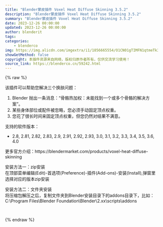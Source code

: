 ```yaml
---
title: "Blender蒙皮插件 Voxel Heat Diffuse Skinning 3.5.2"
description: "Blender蒙皮插件 Voxel Heat Diffuse Skinning 3.5.2"
summary: "Blender蒙皮插件 Voxel Heat Diffuse Skinning 3.5.2"
date: 2023-12-26 00:00:00
updated: 2023-12-26 00:00:00
author: blenderit
tags: 
categories:
    - blenderco
img: https://img.alicdn.com/imgextra/i1/1856665554/O1CN01gTIMFN1qtmeTk3na1_!!1856665554.jpg
showGetMethod: false
copyright: 本插件资源来自网络，版权归原作者所有，仅供交流学习使用！
source_link: https://blenderco.cn/59242.html
---
```


{% raw %}
<p>该插件可以帮助您解决三个换肤问题：</p><ol>
<li>Blender 抛出一条消息：“骨骼热加权：未能找到一个或多个骨骼的解决方案”。</li>
<li>某些身体部位或配件被忽略，您必须手动固定顶点权重。</li>
<li>您花了很长时间来固定顶点权重，但您仍然对结果不满意。</li>
</ol><p>支持的软件版本：</p><ul>
<li>2.8, 2.81, 2.82, 2.83, 2.9, 2.91, 2.92, 2.93, 3.0, 3.1, 3.2, 3.3, 3.4, 3.5, 3.6, 4.0</li>
</ul><p>更多官方介绍：https://blendermarket.com/products/voxel-heat-diffuse-skinning</p><p>安装方法一：zip安装<br>
在顶部菜单编辑(Edit)-首选项(Preference)-插件(Add-ons)-安装(Install),弹窗里选择对应的版本zip安装</p><p>安装方法二：文件夹安装<br>
将压缩包解压之后，复制文件夹到Blender安装目录下的addons目录下，比如：C:\Program Files\Blender Foundation\Blender\2.xx\scripts\addons</p><p> </p>
<div style="display: none">blenderco</div>
{% endraw %}